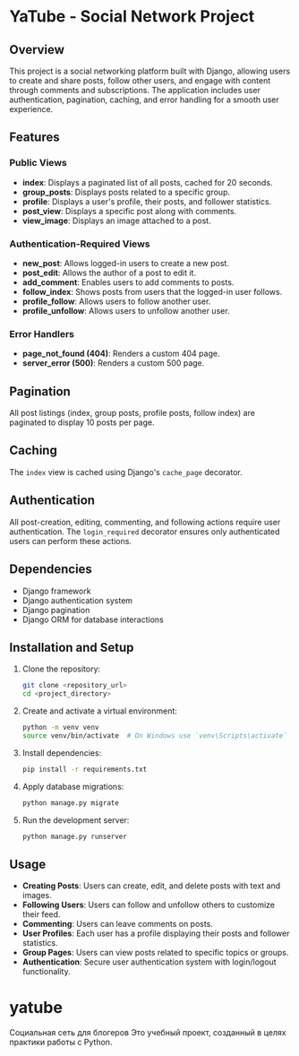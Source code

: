 # YaTube - Social Network Project

## Overview

This project is a social networking platform built with Django, allowing users to create and share posts, follow other users, and engage with content through comments and subscriptions. The application includes user authentication, pagination, caching, and error handling for a smooth user experience.

## Features

### Public Views

- **index**: Displays a paginated list of all posts, cached for 20 seconds.
- **group\_posts**: Displays posts related to a specific group.
- **profile**: Displays a user's profile, their posts, and follower statistics.
- **post\_view**: Displays a specific post along with comments.
- **view\_image**: Displays an image attached to a post.

### Authentication-Required Views

- **new\_post**: Allows logged-in users to create a new post.
- **post\_edit**: Allows the author of a post to edit it.
- **add\_comment**: Enables users to add comments to posts.
- **follow\_index**: Shows posts from users that the logged-in user follows.
- **profile\_follow**: Allows users to follow another user.
- **profile\_unfollow**: Allows users to unfollow another user.

### Error Handlers

- **page\_not\_found (404)**: Renders a custom 404 page.
- **server\_error (500)**: Renders a custom 500 page.

## Pagination

All post listings (index, group posts, profile posts, follow index) are paginated to display 10 posts per page.

## Caching

The `index` view is cached using Django's `cache_page` decorator.

## Authentication

All post-creation, editing, commenting, and following actions require user authentication. The `login_required` decorator ensures only authenticated users can perform these actions.

## Dependencies

- Django framework
- Django authentication system
- Django pagination
- Django ORM for database interactions

## Installation and Setup

1. Clone the repository:
   ```sh
   git clone <repository_url>
   cd <project_directory>
   ```
2. Create and activate a virtual environment:
   ```sh
   python -m venv venv
   source venv/bin/activate  # On Windows use `venv\Scripts\activate`
   ```
3. Install dependencies:
   ```sh
   pip install -r requirements.txt
   ```
4. Apply database migrations:
   ```sh
   python manage.py migrate
   ```
5. Run the development server:
   ```sh
   python manage.py runserver
   ```

## Usage

- **Creating Posts**: Users can create, edit, and delete posts with text and images.
- **Following Users**: Users can follow and unfollow others to customize their feed.
- **Commenting**: Users can leave comments on posts.
- **User Profiles**: Each user has a profile displaying their posts and follower statistics.
- **Group Pages**: Users can view posts related to specific topics or groups.
- **Authentication**: Secure user authentication system with login/logout functionality.

# yatube
Социальная сеть для блогеров
Это учебный проект, созданный в целях практики работы с Python.
